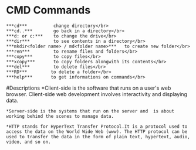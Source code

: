 # CMD Commands
    ***cd***          change directory</br>
    ***cd..***        go back in a directory</br>
    ***d: or c:***    to change the drive</br>      
    ***dir***         to see contents in a directory</br>
    ***mkdir<folder name> / md<folder name>***   to create new folder</br>
    ***ren***         to rename files and folders</br>
    ***copy***        to copy files</br>
    ***xcopy***       to copy folders alongwith its contents</br>
    ***del***         to delete files</br>
    ***RD***         to delete a folder</br>
    ***help***       to get informations on commands</br>

#Descriptions
    *Client-side is the software that runs on a user's web browser. Client-side web development involves interactivity and displaying data.

    *Server-side is the systems that run on the server and  is about working behind the scenes to manage data.

    *HTTP stands for HyperText Transfer Protocol.It is a protocol used to access the data on the World Wide Web (www). The HTTP protocol can be used to transfer the data in the form of plain text, hypertext, audio, video, and so on.


   
                

